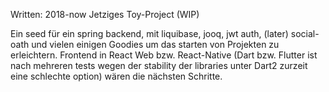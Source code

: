 Written: 2018-now
Jetziges Toy-Project (WIP)

Ein seed für ein spring backend, mit liquibase, jooq, jwt auth, (later) social-oath und vielen einigen Goodies um das starten von Projekten zu erleichtern.
Frontend in React Web bzw. React-Native (Dart bzw. Flutter ist nach mehreren tests wegen der stability der libraries unter Dart2 zurzeit eine schlechte option) wären die nächsten Schritte.
